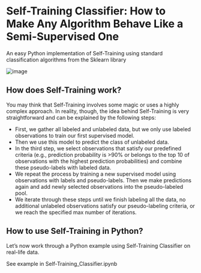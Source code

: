 # Self-Training Classifier: How to Make Any Algorithm Behave Like a Semi-Supervised One

An easy Python implementation of Self-Training using standard classification algorithms from the Sklearn library

![image](https://user-images.githubusercontent.com/15478613/200213555-f74d4c39-40b6-4932-915a-6b7e44a34e0d.png)

## How does Self-Training work?
You may think that Self-Training involves some magic or uses a highly complex approach. In reality, though, the idea behind Self-Training is very straightforward and can be explained by the following steps:

* First, we gather all labeled and unlabeled data, but we only use labeled observations to train our first supervised model.
* Then we use this model to predict the class of unlabeled data.
* In the third step, we select observations that satisfy our predefined criteria (e.g., prediction probability is >90% or belongs to the top 10 of observations with the highest prediction probabilities) and combine these pseudo-labels with labeled data.
* We repeat the process by training a new supervised model using observations with labels and pseudo-labels. Then we make predictions again and add newly selected observations into the pseudo-labeled pool.
* We iterate through these steps until we finish labeling all the data, no additional unlabeled observations satisfy our pseudo-labeling criteria, or we reach the specified max number of iterations.

## How to use Self-Training in Python?
Let’s now work through a Python example using Self-Training Classifier on real-life data.

See example in Self-Training_Classifier.ipynb
